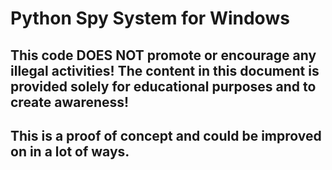 # Python Spy System for Windows
## This code DOES NOT promote or encourage any illegal activities! The content in this document is provided solely for educational purposes and to create awareness!

## This is a proof of concept and could be improved on in a lot of ways.